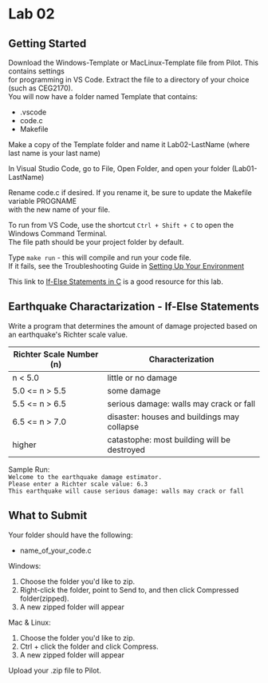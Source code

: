 # Lab 02

## Getting Started

Download the Windows-Template or MacLinux-Template file from Pilot.  This contains settings  
for programming in VS Code.  Extract the file to a directory of your choice (such as CEG2170).  
You will now have a folder named Template that contains:
* .vscode
* code.c
* Makefile

Make a copy of the Template folder and name it Lab02-LastName (where last name is your last name)

In Visual Studio Code, go to File, Open Folder, and open your folder (Lab01-LastName) 

Rename code.c if desired.  If you rename it, be sure to update the Makefile variable PROGNAME  
with the new name of your file.

To run from VS Code, use the shortcut `Ctrl + Shift + C` to open the Windows Command Terminal.  
The file path should be your project folder by default.

Type `make run` - this will compile and run your code file.  
If it fails, see the Troubleshooting Guide in [Setting Up Your Environment](https://github.com/pattonsgirl/Spring2020-CEG2170)

This link to [If-Else Statements in C](https://www.programiz.com/c-programming/c-if-else-statement) is a good resource for this lab.

## Earthquake Charactarization - If-Else Statements

Write a program that determines the amount of damage projected based on an earthquake's Richter scale value.

| Richter Scale Number (n)        | Characterization                                 |
| --------------------------------|--------------------------------------------------|
| n < 5.0                         | little or no damage                              |
| 5.0 <= n > 5.5                  | some damage                                      |
| 5.5 <= n > 6.5                  | serious damage: walls may crack or fall          |
| 6.5 <= n > 7.0                  | disaster: houses and buildings may collapse      |
| higher                          | catastophe: most building will be destroyed      |

Sample Run:  
`Welcome to the earthquake damage estimator.`  
`Please enter a Richter scale value: 6.3`  
`This earthquake will cause serious damage: walls may crack or fall`

## What to Submit
Your folder should have the following:  
* name_of_your_code.c

Windows:
1. Choose the folder you'd like to zip.
2. Right-click the folder, point to Send to, and then click Compressed folder(zipped). 
3. A new zipped folder will appear 
 
Mac & Linux:
1. Choose the folder you'd like to zip.
2. Ctrl + click the folder and click Compress. 
3. A new zipped folder will appear 

Upload your .zip file to Pilot.